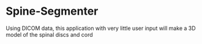 # Spine-Segmenter
Using DICOM data, this application with very little user input will make a 3D model of the spinal discs and cord
